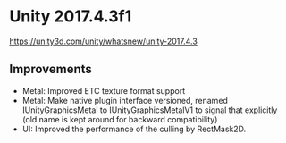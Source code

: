 # Unity 2017.4.3f1
https://unity3d.com/unity/whatsnew/unity-2017.4.3

## Improvements

<ul>
<li>Metal: Improved ETC texture format support</li>
<li>Metal: Make native plugin interface versioned, renamed IUnityGraphicsMetal to IUnityGraphicsMetalV1 to signal that explicitly (old name is kept around for backward compatibility)</li>
<li>UI: Improved the performance of the culling by RectMask2D.</li>
</ul>
